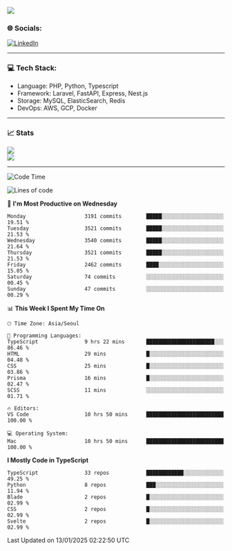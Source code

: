 <!--[![](https://visitcount.itsvg.in/api?id=jin-wk&icon=7&color=12)](https://visitcount.itsvg.in)-->
<!--[![Hits](https://hits.seeyoufarm.com/api/count/incr/badge.svg?url=https%3A%2F%2Fgithub.com%2Fjin-wk&count_bg=%235F625C&title_bg=%23555555&icon=github.svg&icon_color=%23E7E7E7&title=Hits&edge_flat=false)](https://hits.seeyoufarm.com)-->
![](https://komarev.com/ghpvc/?username=jin-wk&color=lightgrey&style=for-the-badge)

### 🌐 Socials:
[![LinkedIn](https://img.shields.io/badge/LinkedIn-%230077B5.svg?logo=linkedin&logoColor=white)](https://linkedin.com/in/jinwook-lee-242625241) 

---

### 💻 Tech Stack:
  - Language: PHP, Python, Typescript
  - Framework: Laravel, FastAPI, Express, Nest.js
  - Storage: MySQL, ElasticSearch, Redis
  - DevOps: AWS, GCP, Docker

---

### 📈 Stats
![](https://github-readme-stats.vercel.app/api?username=jin-wk&theme=dark&hide_border=true&include_all_commits=true&count_private=true)<br/>
![](https://github-readme-streak-stats.herokuapp.com/?user=jin-wk&theme=dark&hide_border=true)<br/>

---

<!--START_SECTION:waka-->
![Code Time](http://img.shields.io/badge/Code%20Time-1%2C960%20hrs%2032%20mins-blue)

![Lines of code](https://img.shields.io/badge/From%20Hello%20World%20I%27ve%20Written-4.4%20million%20lines%20of%20code-blue)

📅 **I'm Most Productive on Wednesday** 

```text
Monday                   3191 commits        █████░░░░░░░░░░░░░░░░░░░░   19.51 % 
Tuesday                  3521 commits        █████░░░░░░░░░░░░░░░░░░░░   21.53 % 
Wednesday                3540 commits        █████░░░░░░░░░░░░░░░░░░░░   21.64 % 
Thursday                 3521 commits        █████░░░░░░░░░░░░░░░░░░░░   21.53 % 
Friday                   2462 commits        ████░░░░░░░░░░░░░░░░░░░░░   15.05 % 
Saturday                 74 commits          ░░░░░░░░░░░░░░░░░░░░░░░░░   00.45 % 
Sunday                   47 commits          ░░░░░░░░░░░░░░░░░░░░░░░░░   00.29 % 
```


📊 **This Week I Spent My Time On** 

```text
🕑︎ Time Zone: Asia/Seoul

💬 Programming Languages: 
TypeScript               9 hrs 22 mins       ██████████████████████░░░   86.46 % 
HTML                     29 mins             █░░░░░░░░░░░░░░░░░░░░░░░░   04.48 % 
CSS                      25 mins             █░░░░░░░░░░░░░░░░░░░░░░░░   03.86 % 
Prisma                   16 mins             █░░░░░░░░░░░░░░░░░░░░░░░░   02.47 % 
SCSS                     11 mins             ░░░░░░░░░░░░░░░░░░░░░░░░░   01.71 % 

🔥 Editors: 
VS Code                  10 hrs 50 mins      █████████████████████████   100.00 % 

💻 Operating System: 
Mac                      10 hrs 50 mins      █████████████████████████   100.00 % 
```

**I Mostly Code in TypeScript** 

```text
TypeScript               33 repos            ████████████░░░░░░░░░░░░░   49.25 % 
Python                   8 repos             ███░░░░░░░░░░░░░░░░░░░░░░   11.94 % 
Blade                    2 repos             █░░░░░░░░░░░░░░░░░░░░░░░░   02.99 % 
CSS                      2 repos             █░░░░░░░░░░░░░░░░░░░░░░░░   02.99 % 
Svelte                   2 repos             █░░░░░░░░░░░░░░░░░░░░░░░░   02.99 % 
```




 Last Updated on 13/01/2025 02:22:50 UTC
<!--END_SECTION:waka-->
